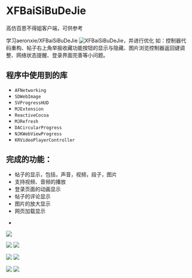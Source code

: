 # XFBaiSiBuDeJie

####
高仿百思不得姐客户端，可供参考

学习aeronxie/XFBaiSiBuDeJie ![](https://github.com/aeronxie/XFBaiSiBuDeJie "XFBaiSiBuDeJie")，并进行优化
如：控制器代码重构、帖子右上角举报收藏功能按钮的显示与隐藏、图片浏览控制器返回键调整、网络状态提醒、登录界面完善等小问题。

## 程序中使用到的库
* `AFNetworking`
* `SDWebImage`
* `SVProgressHUD`
* `MJExtension`
* `ReactiveCocoa`
* `MJRefresh`
* `DACircularProgress`
* `NJKWebViewProgress`
* `KRVideoPlayerController`

## 完成的功能：

* 帖子的显示，包括，声音，视频，段子，图片
* 支持视频、音频的播放
* 登录页面的动画显示
* 帖子的评论显示
* 图片的放大显示
* 网页加载显示

-
![](http://7xoijj.com1.z0.glb.clouddn.com/baisi!!!.gif)

![](http://7xoijj.com1.z0.glb.clouddn.com/baisi%2001.png)
![](http://7xoijj.com1.z0.glb.clouddn.com/baisi%2002.png)

![](http://7xoijj.com1.z0.glb.clouddn.com/baisi%2003.png)
![](http://7xoijj.com1.z0.glb.clouddn.com/baidi%2004.png)

![](http://7xoijj.com1.z0.glb.clouddn.com/baisi%2005.png)
![](http://7xoijj.com1.z0.glb.clouddn.com/baisi%2006.png)
